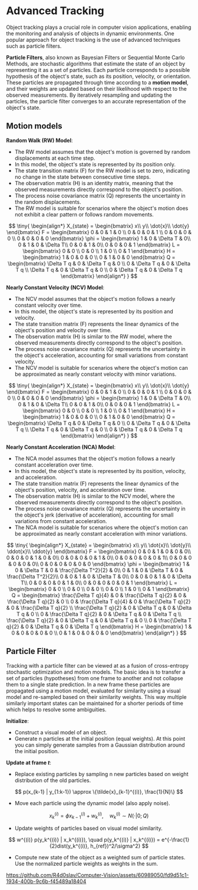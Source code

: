 # Advanced Tracking

Object tracking plays a crucial role in computer vision applications, enabling the monitoring and analysis of objects in dynamic environments. 
One popular approach for object tracking is the use of advanced techniques such as particle filters.

<b>Particle Filters</b>, also known as Bayesian Filters or Sequential Monte Carlo Methods, are stochastic algorithms that estimate the state of an object by representing it as a set of particles. 
Each particle corresponds to a possible hypothesis of the object's state, such as its position, velocity, or orientation. 
These particles are propagated through time according to a <b>motion model</b>, and their weights are updated based on their likelihood with respect to the observed measurements. 
By iteratively resampling and updating the particles, the particle filter converges to an accurate representation of the object's state.

## Motion models
<b>Random Walk (RW) Model</b>:
- The RW model assumes that the object's motion is governed by random displacements at each time step.
- In this model, the object's state is represented by its position only.
- The state transition matrix (F) for the RW model is set to zero, indicating no change in the state between consecutive time steps.
- The observation matrix (H) is an identity matrix, meaning that the observed measurements directly correspond to the object's position.
- The process noise covariance matrix (Q) represents the uncertainty in the random displacements.
- The RW model is suitable for scenarios where the object's motion does not exhibit a clear pattern or follows random movements.

$$
\tiny{
\begin{align*}
X_{state} = \begin{bmatrix}
    x\\
    y\\
    \dot{x}\\
    \dot{y}
\end{bmatrix}
F = \begin{bmatrix}
    0 & 0 & 1 & 0 \\
    0 & 0 & 0 & 1 \\
    0 & 0 & 0 & 0 \\
    0 & 0 & 0 & 0
\end{bmatrix}
\phi = \begin{bmatrix}
    1 & 0 & \Delta T & 0\\
    0 & 1 & 0 & \Delta T\\
    0 & 0 & 1 & 0\\
    0 & 0 & 0 & 1
\end{bmatrix}
L = \begin{bmatrix}
    0 & 0 \\
    0 & 0 \\
    1 & 0 \\
    0 & 1
\end{bmatrix}
H = \begin{bmatrix}
    1 & 0 & 0 & 0 \\
    0 & 1 & 0 & 0
\end{bmatrix}
Q = \begin{bmatrix}
    \Delta T q & 0 & \Delta T q & 0 \\
    0 & \Delta T q & 0 & \Delta T q \\
    \Delta T q & 0 & \Delta T q & 0 \\
    0 & \Delta T q & 0 & \Delta T q
\end{bmatrix}
\end{align*}
}
$$


<b>Nearly Constant Velocity (NCV) Model</b>:
- The NCV model assumes that the object's motion follows a nearly constant velocity over time.
- In this model, the object's state is represented by its position and velocity.
- The state transition matrix (F) represents the linear dynamics of the object's position and velocity over time.
- The observation matrix (H) is similar to the RW model, where the observed measurements directly correspond to the object's position.
- The process noise covariance matrix (Q) represents the uncertainty in the object's acceleration, accounting for small variations from constant velocity.
- The NCV model is suitable for scenarios where the object's motion can be approximated as nearly constant velocity with minor variations.

$$
\tiny{
\begin{align*}
X_{state} = \begin{bmatrix}
    x\\
    y\\
    \dot{x}\\
    \dot{y}
\end{bmatrix}
F = \begin{bmatrix}
    0 & 0 & 1 & 0 \\
    0 & 0 & 0 & 1 \\
    0 & 0 & 0 & 0 \\
    0 & 0 & 0 & 0
\end{bmatrix}
\phi = \begin{bmatrix}
    1 & 0 & \Delta T & 0\\
    0 & 1 & 0 & \Delta T\\
    0 & 0 & 1 & 0\\
    0 & 0 & 0 & 1
\end{bmatrix}
L = \begin{bmatrix}
    0 & 0 \\
    0 & 0 \\
    1 & 0 \\
    0 & 1
\end{bmatrix}
H = \begin{bmatrix}
    1 & 0 & 0 & 0 \\
    0 & 1 & 0 & 0
\end{bmatrix}
Q = \begin{bmatrix}
    \Delta T q & 0 & \Delta T q & 0 \\
    0 & \Delta T q & 0 & \Delta T q \\
    \Delta T q & 0 & \Delta T q & 0 \\
    0 & \Delta T q & 0 & \Delta T q
\end{bmatrix}
\end{align*}
}
$$
  
<b>Nearly Constant Acceleration (NCA) Model</b>:
- The NCA model assumes that the object's motion follows a nearly constant acceleration over time.
- In this model, the object's state is represented by its position, velocity, and acceleration.
- The state transition matrix (F) represents the linear dynamics of the object's position, velocity, and acceleration over time.
- The observation matrix (H) is similar to the NCV model, where the observed measurements directly correspond to the object's position.
- The process noise covariance matrix (Q) represents the uncertainty in the object's jerk (derivative of acceleration), accounting for small variations from constant acceleration.
- The NCA model is suitable for scenarios where the object's motion can be approximated as nearly constant acceleration with minor variations.

$$
\tiny{
\begin{align*}
X_{state} = \begin{bmatrix}
    x\\
    y\\
    \dot{x}\\
    \dot{y}\\
    \ddot{x}\\
    \ddot{y}
\end{bmatrix}
F = \begin{bmatrix}
    0 & 0 & 1 & 0 & 0 & 0\\
    0 & 0 & 0 & 1 & 0 & 0\\
    0 & 0 & 0 & 0 & 1 & 0\\
    0 & 0 & 0 & 0 & 0 & 1\\
    0 & 0 & 0 & 0 & 0 & 0\\
    0 & 0 & 0 & 0 & 0 & 0
\end{bmatrix}
\phi = \begin{bmatrix}
    1 & 0 & \Delta T & 0 & \frac{\Delta T^2}{2} & 0\\
    0 & 1 & 0 & \Delta T & 0 & \frac{\Delta T^2}{2}\\
    0 & 0 & 1 & 0 & \Delta T & 0\\
    0 & 0 & 0 & 1 & 0 & \Delta T\\
    0 & 0 & 0 & 0 & 1 & 0\\
    0 & 0 & 0 & 0 & 0 & 1
\end{bmatrix}
L = \begin{bmatrix}
    0 & 0 \\
    0 & 0 \\
    0 & 0 \\
    0 & 0 \\
    1 & 0 \\
    0 & 1
\end{bmatrix}
Q = \begin{bmatrix}
    \frac{\Delta T q}{4} & 0 & \frac{\Delta T q}{2} & 0 & \frac{\Delta T q}{2} & 0 \\
    0 & \frac{\Delta T q}{4} & 0 & \frac{\Delta T q}{2} & 0 & \frac{\Delta T q}{2} \\
    \frac{\Delta T q}{2} & 0 & \Delta T q & 0 & \Delta T q & 0 \\
    0 & \frac{\Delta T q}{2} & 0 & \Delta T q & 0 & \Delta T q \\
    \frac{\Delta T q}{2} & 0 & \Delta T q & 0 & \Delta T q & 0 \\
    0 & \frac{\Delta T q}{2} & 0 & \Delta T q & 0 & \Delta T q
\end{bmatrix}
H = \begin{bmatrix}
    1 & 0 & 0 & 0 & 0 & 0 \\
    0 & 1 & 0 & 0 & 0 & 0
\end{bmatrix}
\end{align*}
}
$$

## Particle Filter
Tracking with a particle filter can be viewed at as a fusion of cross-entropy stochastic optimization and motion models. 
The basic idea is to transfer a set of particles (hypotheses) from one frame to another and not collapse them to a single state prediction. 
In a new frame these particles are propagated using a motion model, evaluated for similarity using a visual model and re-sampled based on their similarity weights. 
This way multiple similarly important states can be maintained for a shorter periods of time which helps to resolve some ambiguities.

<b>Initialize</b>:
- Construct a visual model of an object.
- Generate n particles at the initial position (equal weights). At this point you can simply generate samples from a Gaussian distribution around the initial position.

<b>Update at frame <i>t</i></b>:
- Replace existing particles by sampling n new particles based on weight distribution of the old particles.

$$ p(x_{k-1} | y_{1:k-1}) \approx \{\tilde{x}_{k-1}^{(i)}, \frac{1}{N}\} $$

- Move each particle using the dynamic model (also apply noise).

$$ x_k^{(i)} = \phi x_{k-1}^{(i)} + w_k^{(i)}, \quad w_k^{(i)} \sim N(\cdot|0;Q) $$

- Update weights of particles based on visual model similarity.

$$ w^{(i)} p(y_k^{(i)} | x_k^{(i)}), \quad p(y_k^{(i)} | x_k^{(i)}) = e^{-\frac{1}{2}dist(y_k^{(i)}, h_{ref})^2/\sigma^2} $$

- Compute new state of the object as a weighted sum of particle states. Use the normalized particle weights as weights in the sum.



https://github.com/R4d0slav/Computer-Vision/assets/60989050/fd9d51c1-1934-400b-9c6b-f45489a18404

